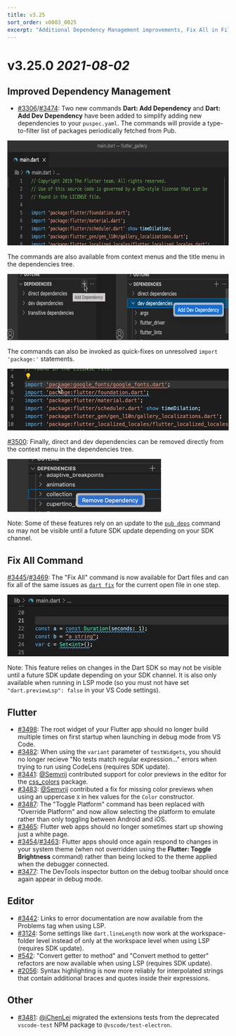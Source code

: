 ```yaml
---
title: v3.25
sort_order: v0003_0025
excerpt: "Additional Dependency Management improvements, Fix All in File / On-Save, ..."
---
```


# v3.25.0 *2021-08-02*

## Improved Dependency Management

- [#3306](https://github.com/Dart-Code/Dart-Code/issues/3306)/[#3474](https://github.com/Dart-Code/Dart-Code/issues/3474): Two new commands **Dart: Add Dependency** and **Dart: Add Dev Dependency** have been added to simplify adding new dependencies to your `puspec.yaml`. The commands will provide a type-to-filter list of packages periodically fetched from Pub.

<img src="/images/release_notes/v3.25/add_dedendency_command.gif" width="662" height="238" />

The commands are also available from context menus and the title menu in the dependencies tree.

<img src="/images/release_notes/v3.25/tree_add_dependency.png" width="700" height="150" />

The commands can also be invoked as quick-fixes on unresolved `import 'package:'` statements.

<img src="/images/release_notes/v3.25/add_dependency_quick_fix.gif" width="526" height="140" />

[#3500](https://github.com/Dart-Code/Dart-Code/issues/3500): Finally, direct and dev dependencies can be removed directly from the context menu in the dependencies tree.

<img src="/images/release_notes/v3.25/tree_remove_dependency.png" width="350" height="120" />

Note: Some of these features rely on an update to the [`pub deps`](https://dart.dev/tools/pub/cmd/pub-deps) command so may not be visible until a future SDK update depending on your SDK channel.

## Fix All Command

[#3445](https://github.com/Dart-Code/Dart-Code/issues/3445)/[#3469](https://github.com/Dart-Code/Dart-Code/issues/3469): The "Fix All" command is now available for Dart files and can fix all of the same issues as [`dart fix`](https://dart.dev/tools/dart-fix) for the current open file in one step.

<img src="/images/release_notes/v3.25/fix_all.gif" width="526" height="140" />

Note: This feature relies on changes in the Dart SDK so may not be visible until a future SDK update depending on your SDK channel. It is also only available when running in LSP mode (so you must not have set `"dart.previewLsp": false` in your VS Code settings).

## Flutter

- [#3498](https://github.com/Dart-Code/Dart-Code/issues/3498): The root widget of your Flutter app should no longer build multiple times on first startup when launching in debug mode from VS Code.
- [#3482](https://github.com/Dart-Code/Dart-Code/issues/3482): When using the `variant` parameter of `testWidgets`, you should no longer recieve "No tests match regular expression..." errors when trying to run using CodeLens (requires SDK update).
- [#3441](https://github.com/Dart-Code/Dart-Code/issues/3441): [@Semvrij](https://github.com/Semvrij) contributed support for color previews in the editor for the [css_colors](https://pub.dev/packages/css_colors) package.
- [#3483](https://github.com/Dart-Code/Dart-Code/issues/3483): [@Semvrij](https://github.com/Semvrij) contributed a fix for missing color previews when using an uppercase `X` in hex values for the `Color` constructor.
- [#3487](https://github.com/Dart-Code/Dart-Code/issues/3487): The "Toggle Platform" command has been replaced with "Override Platform" and now allow selecting the platform to emulate rather than only toggling between Android and iOS.
- [#3465](https://github.com/Dart-Code/Dart-Code/issues/3465): Flutter web apps should no longer sometimes start up showing just a white page.
- [#3454](https://github.com/Dart-Code/Dart-Code/issues/3454)/[#3463](https://github.com/Dart-Code/Dart-Code/issues/3463): Flutter apps should once again respond to changes in your system theme (when not overridden using the **Flutter: Toggle Brightness** command) rather than being locked to the theme applied when the debugger connected.
- [#3477](https://github.com/Dart-Code/Dart-Code/issues/3477): The DevTools inspector button on the debug toolbar should once again appear in debug mode.

## Editor

- [#3442](https://github.com/Dart-Code/Dart-Code/issues/3442): Links to error documentation are now available from the Problems tag when using LSP.
- [#3124](https://github.com/Dart-Code/Dart-Code/issues/3124): Some settings like `dart.lineLength` now work at the workspace-folder level instead of only at the workspace level when using LSP (requires SDK update).
- [#542](https://github.com/Dart-Code/Dart-Code/issues/542): "Convert getter to method" and "Convert method to getter" refactors are now available when using LSP (requires SDK update).
- [#2056](https://github.com/Dart-Code/Dart-Code/issues/2056): Syntax highlighting is now more reliably for interpolated strings that contain additional braces and quotes inside their expressions.

## Other

- [#3481](https://github.com/Dart-Code/Dart-Code/issues/3481): [@iChenLei](https://github.com/iChenLei) migrated the extensions tests from the deprecated `vscode-test` NPM package to `@vscode/test-electron`.
